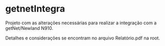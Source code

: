 # getnetIntegra

Projeto com as alterações necessárias para realizar a integração com a getNet/Newland N910.


Detalhes e considerações se encontram no arquivo Relatório.pdf na root.

